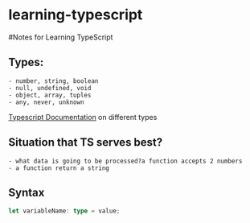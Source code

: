 # learning-typescript

#Notes for Learning TypeScript

## Types:

    - number, string, boolean
    - null, undefined, void
    - object, array, tuples
    - any, never, unknown

[Typescript Documentation](typescriptlang.org/docs/) on different types

## Situation that TS serves best?

    - what data is going to be processed?a function accepts 2 numbers
    - a function return a string

## Syntax

```typescript
let variableName: type = value;
```
